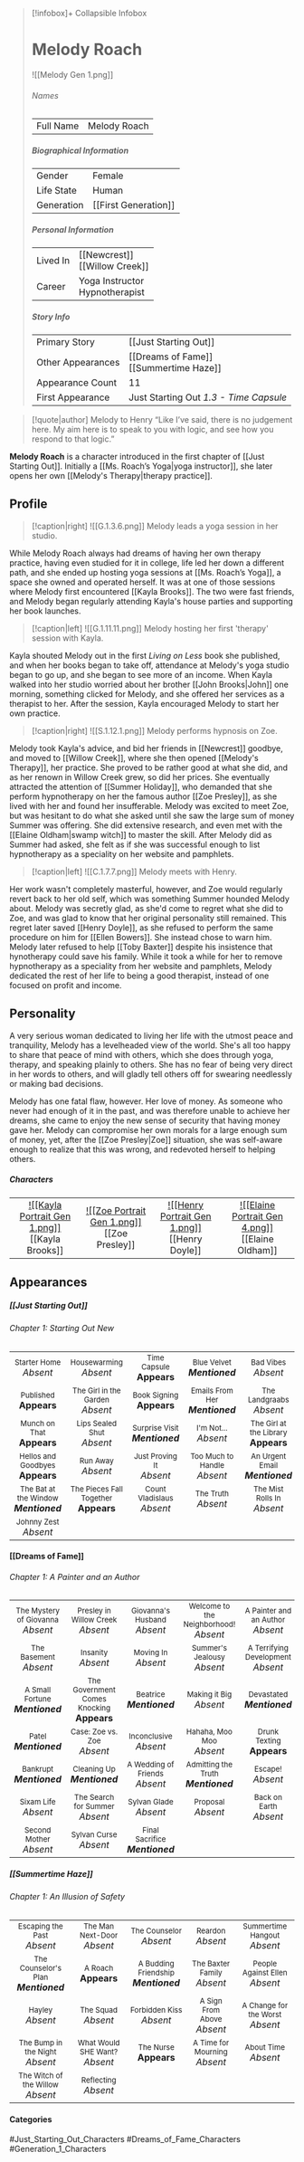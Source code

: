 > [!infobox]+ Collapsible Infobox
> # Melody Roach
> ![[Melody Gen 1.png]] 
> ###### Names 
> |  |  | 
> | ---- | ---- | 
> | Full Name | Melody Roach | 
>
> ##### Biographical Information
> |  |  | 
> | ---- | ---- | 
> | Gender | Female | 
> | Life State | Human |
> | Generation | [[First Generation]] |
> 
> ##### Personal Information
> |  |  | 
> | ---- | ---- | 
> | Lived In |[[Newcrest]]<br>[[Willow Creek]]| 
> | Career | Yoga Instructor<br>Hypnotherapist | 
> 
> ##### Story Info
> |  |  | 
> | ---- | ---- | 
> | Primary Story | [[Just Starting Out]] | 
> | Other Appearances | [[Dreams of Fame]]<br>[[Summertime Haze]] | 
> | Appearance Count | 11 | 
> | First Appearance | Just Starting Out *1.3 - Time Capsule*

> [!quote|author] Melody to Henry
> “Like I’ve said, there is no judgement here. My aim here is to speak to you with logic, and see how you respond to that logic.”

**Melody Roach** is a character introduced in the first chapter of [[Just Starting Out]]. Initially a [[Ms. Roach’s Yoga|yoga instructor]], she later opens her own [[Melody's Therapy|therapy practice]].

## Profile
> [!caption|right]
> ![[G.1.3.6.png]] 
> Melody leads a yoga session in her studio.

While Melody Roach always had dreams of having her own therapy practice, having even studied for it in college, life led her down a different path, and she ended up hosting yoga sessions at [[Ms. Roach’s Yoga]], a space she owned and operated herself. It was at one of those sessions where Melody first encountered [[Kayla Brooks]]. The two were fast friends, and Melody began regularly attending Kayla's house parties and supporting her book launches.

> [!caption|left]
> ![[G.1.11.11.png]] 
> Melody hosting her first 'therapy' session with Kayla.

Kayla shouted Melody out in the first *Living on Less* book she published, and when her books began to take off, attendance at Melody's yoga studio began to go up, and she began to see more of an income. When Kayla walked into her studio worried about her brother [[John Brooks|John]] one morning, something clicked for Melody, and she offered her services as a therapist to her. After the session, Kayla encouraged Melody to start her own practice.

> [!caption|right]
> ![[S.1.12.1.png]] 
> Melody performs hypnosis on Zoe.

Melody took Kayla's advice, and bid her friends in [[Newcrest]] goodbye, and moved to [[Willow Creek]], where she then opened [[Melody's Therapy]], her practice. She proved to be rather good at what she did, and as her renown in Willow Creek grew, so did her prices. She eventually attracted the attention of [[Summer Holiday]], who demanded that she perform hypnotherapy on her the famous author [[Zoe Presley]], as she lived with her and found her insufferable. Melody was excited to meet Zoe, but was hesitant to do what she asked until she saw the large sum of money Summer was offering. She did extensive research, and even met with the [[Elaine Oldham|swamp witch]] to master the skill. After Melody did as Summer had asked, she felt as if she was successful enough to list hypnotherapy as a speciality on her website and pamphlets.

> [!caption|left]
> ![[C.1.7.7.png]] 
> Melody meets with Henry.

Her work wasn't completely masterful, however, and Zoe would regularly revert back to her old self, which was something Summer hounded Melody about. Melody was secretly glad, as she'd come to regret what she did to Zoe, and was glad to know that her original personality still remained. This regret later saved [[Henry Doyle]], as she refused to perform the same procedure on him for [[Ellen Bowers]]. She instead chose to warn him. Melody later refused to help [[Toby Baxter]] despite his insistence that hynotherapy could save his family. While it took a while for her to remove hypnotherapy as a speciality from her website and pamphlets, Melody dedicated the rest of her life to being a good therapist, instead of one focused on profit and income. 

## Personality
A very serious woman dedicated to living her life with the utmost peace and tranquility, Melody has a levelheaded view of the world. She's all too happy to share that peace of mind with others, which she does through yoga, therapy, and speaking plainly to others. She has no fear of being very direct in her words to others, and will gladly tell others off for swearing needlessly or making bad decisions.

Melody has one fatal flaw, however. Her love of money. As someone who never had enough of it in the past, and was therefore unable to achieve her dreams, she came to enjoy the new sense of security that having money gave her. Melody can compromise her own morals for a large enough sum of money, yet, after the [[Zoe Presley|Zoe]] situation, she was self-aware enough to realize that this was wrong, and redevoted herself to helping others.

##### Characters
| | | | |
| ------------------------------------------------------------- | -------------------------------------------- | ------------------------------------------ | --------------------------------------------- |
|<center>[![[Kayla Portrait Gen 1.png]]](<Kayla Brooks>)<br>[[Kayla Brooks]]|<center>[![[Zoe Portrait Gen 1.png]]](<Zoe Presley>)<br>[[Zoe Presley]]|<center>[![[Henry Portrait Gen 1.png]]](<Henry Doyle>)<br>[[Henry Doyle]]|<center>[![[Elaine Portrait Gen 4.png]]](<Elaine Oldham>)<br>[[Elaine Oldham]]|

## Appearances
##### [[Just Starting Out]]
###### Chapter 1: Starting Out New
|                                                                       |                                                                         |                                                                     |                                                                        |                                                                          |
| --------------------------------------------------------------------- | ----------------------------------------------------------------------- | ------------------------------------------------------------------- | ---------------------------------------------------------------------- | ------------------------------------------------------------------------ |
| <center><font size=2>Starter Home<br><font size=3>*Absent* | <center><font size=2>Housewarming<br><font size=3>*Absent* | <center><font size=2>Time Capsule<br><font size=3>**Appears** | <center><font size=2>Blue Velvet<br><font size=3>***Mentioned*** | <center><font size=2>Bad Vibes<br><font size=3>*Absent*|
| <center><font size=2>Published<br><font size=3>**Appears** | <center><font size=2>The Girl in the Garden<br><font size=3>*Absent* | <center><font size=2>Book Signing<br><font size=3>**Appears** | <center><font size=2>Emails From Her<br><font size=3>***Mentioned*** | <center><font size=2>The Landgraabs<br><font size=3>*Absent* |
| <center><font size=2>Munch on That<br><font size=3>**Appears** | <center><font size=2>Lips Sealed Shut<br><font size=3>*Absent* | <center><font size=2>Surprise Visit<br><font size=3>***Mentioned*** | <center><font size=2>I'm Not...<br><font size=3>*Absent* | <center><font size=2>The Girl at the Library<br><font size=3>**Appears** |
| <center><font size=2>Hellos and Goodbyes<br><font size=3>**Appears** | <center><font size=2>Run Away<br><font size=3>*Absent* | <center><font size=2>Just Proving It<br><font size=3>*Absent* | <center><font size=2>Too Much to Handle<br><font size=3>*Absent* | <center><font size=2>An Urgent Email<br><font size=3>***Mentioned*** |
| <center><font size=2>The Bat at the Window<br><font size=3>***Mentioned***| <center><font size=2>The Pieces Fall Together<br><font size=3>**Appears** | <center><font size=2>Count Vladislaus<br><font size=3>*Absent* | <center><font size=2>The Truth<br><font size=3>*Absent*| <center><font size=2>The Mist Rolls In<br><font size=3>*Absent* |
| <center><font size=2>Johnny Zest<br><font size=3>*Absent* |

#### [[Dreams of Fame]]
###### Chapter 1: A Painter and an Author
|                                                                       |     |     |     |     |
| --------------------------------------------------------------------- | --- | --- | --- | --- |
| <center><font size=2>The Mystery of Giovanna<br><font size=3>*Absent* | <center><font size=2>Presley in Willow Creek<br><font size=3>*Absent* | <center><font size=2>Giovanna's Husband<br><font size=3>*Absent* | <center><font size=2>Welcome to the Neighborhood!<br><font size=3>*Absent* | <center><font size=2>A Painter and an Author<br><font size=3>*Absent* |
| <center><font size=2>The Basement<br><font size=3>*Absent* | <center><font size=2>Insanity<br><font size=3>*Absent* | <center><font size=2>Moving In<br><font size=3>*Absent* | <center><font size=2>Summer's Jealousy<br><font size=3>*Absent*| <center><font size=2>A Terrifying Development<br><font size=3>*Absent* |
| <center><font size=2>A Small Fortune<br><font size=3>***Mentioned*** | <center><font size=2>The Government Comes Knocking<br><font size=3>**Appears** | <center><font size=2>Beatrice<br><font size=3>***Mentioned*** | <center><font size=2>Making it Big<br><font size=3>*Absent* | <center><font size=2>Devastated<br><font size=3>***Mentioned*** |
| <center><font size=2>Patel<br><font size=3>***Mentioned*** | <center><font size=2>Case: Zoe vs. Zoe<br><font size=3>*Absent* | <center><font size=2>Inconclusive<br><font size=3>*Absent* | <center><font size=2>Hahaha, Moo Moo<br><font size=3>*Absent* | <center><font size=2>Drunk Texting<br><font size=3>**Appears** |
| <center><font size=2>Bankrupt<br><font size=3>***Mentioned*** | <center><font size=2>Cleaning Up<br><font size=3>***Mentioned***| <center><font size=2>A Wedding of Friends<br><font size=3>*Absent* | <center><font size=2>Admitting the Truth<br><font size=3>***Mentioned*** | <center><font size=2>Escape!<br><font size=3>*Absent* |
| <center><font size=2>Sixam Life<br><font size=3>*Absent* | <center><font size=2>The Search for Summer<br><font size=3>*Absent* | <center><font size=2>Sylvan Glade<br><font size=3>*Absent* | <center><font size=2>Proposal<br><font size=3>*Absent* | <center><font size=2>Back on Earth<br><font size=3>*Absent* |
| <center><font size=2>Second Mother<br><font size=3>*Absent* | <center><font size=2>Sylvan Curse<br><font size=3>*Absent* | <center><font size=2>Final Sacrifice<br><font size=3>***Mentioned*** |  |  |

##### [[Summertime Haze]]
###### Chapter 1: An Illusion of Safety

|                                                                       |     |     |     |     |
| --------------------------------------------------------------------- | --- | --- | --- | --- |
| <center><font size=2>Escaping the Past<br><font size=3>*Absent*  | <center><font size=2>The Man Next-Door<br><font size=3>*Absent* | <center><font size=2>The Counselor<br><font size=3>*Absent* | <center><font size=2>Reardon<br><font size=3>*Absent* | <center><font size=2>Summertime Hangout<br><font size=3>*Absent* |
| <center><font size=2>The Counselor's Plan<br><font size=3>***Mentioned***  | <center><font size=2>A Roach<br><font size=3>**Appears** | <center><font size=2>A Budding Friendship<br><font size=3>***Mentioned*** | <center><font size=2>The Baxter Family<br><font size=3>*Absent* | <center><font size=2>People Against Ellen<br><font size=3>*Absent* |
| <center><font size=2>Hayley<br><font size=3>*Absent*  | <center><font size=2>The Squad<br><font size=3>*Absent* | <center><font size=2>Forbidden Kiss<br><font size=3>*Absent* | <center><font size=2>A Sign From Above<br><font size=3>*Absent* | <center><font size=2>A Change for the Worst<br><font size=3>*Absent* |
| <center><font size=2>The Bump in the Night<br><font size=3>*Absent* | <center><font size=2>What Would SHE Want?<br><font size=3>*Absent* | <center><font size=2>The Nurse<br><font size=3>**Appears** | <center><font size=2>A Time for Mourning<br><font size=3>*Absent* | <center><font size=2>About Time<br><font size=3>*Absent* |
| <center><font size=2>The Witch of the Willow<br><font size=3>*Absent*  | <center><font size=2>Reflecting<br><font size=3>*Absent*  |

#### Categories
#Just_Starting_Out_Characters #Dreams_of_Fame_Characters #Generation_1_Characters